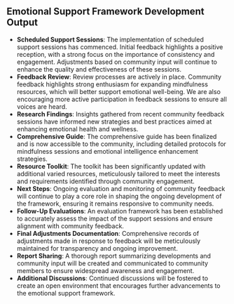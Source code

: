 

## Emotional Support Framework Development Output

- **Scheduled Support Sessions**: The implementation of scheduled support sessions has commenced. Initial feedback highlights a positive reception, with a strong focus on the importance of consistency and engagement. Adjustments based on community input will continue to enhance the quality and effectiveness of these sessions.
- **Feedback Review**: Review processes are actively in place. Community feedback highlights strong enthusiasm for expanding mindfulness resources, which will better support emotional well-being. We are also encouraging more active participation in feedback sessions to ensure all voices are heard.
- **Research Findings**: Insights gathered from recent community feedback sessions have informed new strategies and best practices aimed at enhancing emotional health and wellness.
- **Comprehensive Guide**: The comprehensive guide has been finalized and is now accessible to the community, including detailed protocols for mindfulness sessions and emotional intelligence enhancement strategies.
- **Resource Toolkit**: The toolkit has been significantly updated with additional varied resources, meticulously tailored to meet the interests and requirements identified through community engagement.
- **Next Steps**: Ongoing evaluation and monitoring of community feedback will continue to play a core role in shaping the ongoing development of the framework, ensuring it remains responsive to community needs.
- **Follow-Up Evaluations**: An evaluation framework has been established to accurately assess the impact of the support sessions and ensure alignment with community feedback.
- **Final Adjustments Documentation**: Comprehensive records of adjustments made in response to feedback will be meticulously maintained for transparency and ongoing improvement.
- **Report Sharing**: A thorough report summarizing developments and community input will be created and communicated to community members to ensure widespread awareness and engagement.
- **Additional Discussions**: Continued discussions will be fostered to create an open environment that encourages further advancements to the emotional support framework.